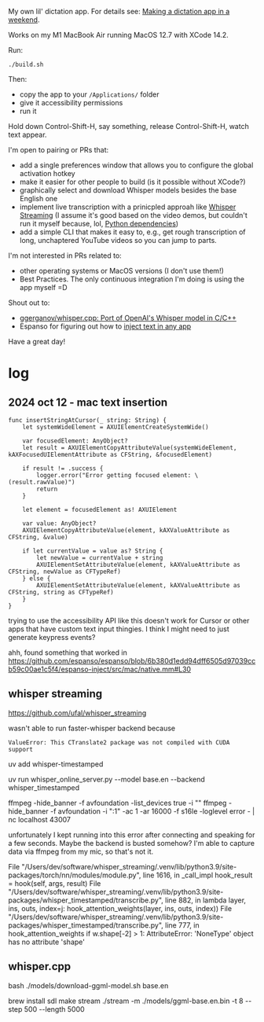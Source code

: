 My own lil' dictation app. For details see: [Making a dictation app in a weekend](https://kevinlynagh.com/newsletter/2024_10_transcription_app_art_wall/).

Works on my M1 MacBook Air running MacOS 12.7 with XCode 14.2.

Run:

    ./build.sh

Then:

- copy the app to your `/Applications/` folder
- give it accessibility permissions
- run it

Hold down Control-Shift-H, say something, release Control-Shift-H, watch text appear.

I'm open to pairing or PRs that:

- add a single preferences window that allows you to configure the global activation hotkey
- make it easier for other people to build (is it possible without XCode?)
- graphically select and download Whisper models besides the base English one
- implement live transcription with a prinicpled approah like [Whisper Streaming](https://github.com/ufal/whisper_streaming/) (I assume it's good based on the video demos, but couldn't run it myself because, lol, [Python dependencies](https://github.com/ufal/whisper_streaming/issues/129))
- add a simple CLI that makes it easy to, e.g., get rough transcription of long, unchaptered YouTube videos so you can jump to parts.

I'm not interested in PRs related to:

- other operating systems or MacOS versions (I don't use them!)
- Best Practices. The only continuous integration I'm doing is using the app myself =D


Shout out to:

- [ggerganov/whisper.cpp: Port of OpenAI's Whisper model in C/C++](https://github.com/ggerganov/whisper.cpp)
- Espanso for figuring out how to [inject text in any app](https://github.com/espanso/espanso/blob/6b380d1edd94dff6505d97039ccb59c00ae1c5f4/espanso-inject/src/mac/native.mm#L30)

Have a great day!


# log
## 2024 oct 12 - mac text insertion

    func insertStringAtCursor(_ string: String) {
        let systemWideElement = AXUIElementCreateSystemWide()
        
        var focusedElement: AnyObject?
        let result = AXUIElementCopyAttributeValue(systemWideElement, kAXFocusedUIElementAttribute as CFString, &focusedElement)
        
        if result != .success {
            logger.error("Error getting focused element: \(result.rawValue)")
            return
        }

        let element = focusedElement as! AXUIElement

        var value: AnyObject?
        AXUIElementCopyAttributeValue(element, kAXValueAttribute as CFString, &value)

        if let currentValue = value as? String {
            let newValue = currentValue + string
            AXUIElementSetAttributeValue(element, kAXValueAttribute as CFString, newValue as CFTypeRef)
        } else {
            AXUIElementSetAttributeValue(element, kAXValueAttribute as CFString, string as CFTypeRef)
        }
    }


trying to use the accessibility API like this doesn't work for Cursor or other apps that have custom text input thingies.
I think I might need to just generate keypress events?

ahh, found something that worked in https://github.com/espanso/espanso/blob/6b380d1edd94dff6505d97039ccb59c00ae1c5f4/espanso-inject/src/mac/native.mm#L30

## whisper streaming
https://github.com/ufal/whisper_streaming


wasn't able to run faster-whisper backend because 

    ValueError: This CTranslate2 package was not compiled with CUDA support

uv add whisper-timestamped

uv run whisper_online_server.py --model base.en --backend whisper_timestamped

ffmpeg -hide_banner -f avfoundation -list_devices true -i ""
ffmpeg -hide_banner -f avfoundation -i ":1" -ac 1 -ar 16000 -f s16le -loglevel error - | nc localhost 43007

unfortunately I kept running into this error after connecting and speaking for a few seconds.
Maybe the backend is busted somehow?
I'm able to capture data via ffmpeg from my mic, so that's not it.

  File "/Users/dev/software/whisper_streaming/.venv/lib/python3.9/site-packages/torch/nn/modules/module.py", line 1616, in _call_impl
    hook_result = hook(self, args, result)
  File "/Users/dev/software/whisper_streaming/.venv/lib/python3.9/site-packages/whisper_timestamped/transcribe.py", line 882, in <lambda>
    lambda layer, ins, outs, index=j: hook_attention_weights(layer, ins, outs, index))
  File "/Users/dev/software/whisper_streaming/.venv/lib/python3.9/site-packages/whisper_timestamped/transcribe.py", line 777, in hook_attention_weights
    if w.shape[-2] > 1:
AttributeError: 'NoneType' object has no attribute 'shape'


## whisper.cpp

bash ./models/download-ggml-model.sh base.en

brew install sdl
make stream
./stream -m ./models/ggml-base.en.bin -t 8 --step 500 --length 5000

